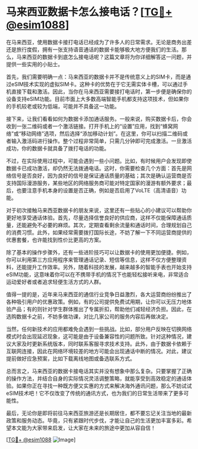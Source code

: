 # 马来西亚数据卡怎么接电话？[[TG💪+ @esim1088](https://t.me/s/esim1088)]

在马来西亚，使用数据卡接打电话已经成为了许多人的日常需求。无论是商务出差还是旅行度假，拥有一张支持语音通话的数据卡能够极大地方便我们的生活。那么，马来西亚的数据卡到底怎么接电话呢？这篇文章将为你详细解答这一问题，并提供一些实用的小贴士。

首先，我们需要明确一点：马来西亚的数据卡并不是传统意义上的SIM卡，而是通过eSIM技术实现的虚拟SIM卡。这种卡的优势在于它无需实体卡槽，可以通过手机直接下载和激活。因此，当你在马来西亚需要接打电话时，第一步便是确保你的设备支持eSIM功能。目前市面上大多数高端智能手机都支持这项技术，但如果你的手机较老或较为低端，可能并不具备这一功能。

接下来，让我们看看如何为数据卡添加通话服务。一般来说，购买数据卡后，你会收到一张二维码或者一个激活链接。打开手机上的“设置”应用，找到“蜂窝网络”或“移动网络”选项，然后选择“添加移动计划”。在这里，你可以扫描二维码或者输入激活码进行操作。整个过程非常简单，只需几分钟即可完成激活。一旦激活成功，你的数据卡就具备了拨打电话的功能。

不过，在实际使用过程中，可能会遇到一些小问题。比如，有时候用户会发现即使数据卡已成功激活，却仍然无法拨通电话。这时，你需要检查几个方面：首先是网络信号是否良好，因为良好的信号是保证通话质量的基础；其次是确认运营商是否支持国际漫游服务，某些地区的网络服务商可能对特定国家的漫游有额外要求；最后，也要注意手机本身的设置是否正确，例如是否启用了VoLTE（高清语音）功能。

对于初次接触马来西亚数据卡的朋友来说，这里还有一些贴心的小建议可以帮助你更好地享受通话体验。首先，尽量选择信誉良好的供应商，这样不仅能保障通话质量，还能避免不必要的麻烦。其次，定期查看剩余流量和通话时间，合理规划自己的消费习惯。此外，如果经常需要拨打国际长途，不妨了解一下不同运营商提供的优惠套餐，也许能找到性价比更高的方案。

除了基本的操作步骤外，还有一些进阶技巧可以让数据卡的使用更加便捷。例如，你可以利用第三方应用程序来管理通话记录、短信等信息，这样不仅方便整理资料，还能提升工作效率。另外，随着科技的发展，越来越多的智能手表也开始支持eSIM功能，这意味着你可以在不携带手机的情况下也能轻松接听来电，非常适合运动爱好者或者追求轻便生活方式的人群。

值得一提的是，近年来马来西亚的通信行业竞争日益激烈，各大运营商纷纷推出了各种吸引用户的优惠政策。例如，有的公司提供免费试用期，让你可以无压力地体验产品；有的则针对学生群体推出了专属折扣，帮助他们减轻经济负担。因此，在选购数据卡之前，不妨多做功课，对比几家公司的服务内容后再做决定。

当然，任何新技术的应用都难免会遇到一些挑战。比如，部分用户反映在切换网络模式时会出现延迟现象，这可能是由于设备兼容性的问题所致。针对这种情况，建议大家及时更新系统版本，同时联系客服寻求技术支持。此外，由于数据卡依赖于互联网连接，因此在网络环境较差的地方可能会出现通话中断的情况。对此，建议提前做好应急预案，比如下载离线地图或备选联系方式。

总而言之，马来西亚的数据卡接电话其实并没有想象中那么复杂。只要掌握了正确的操作方法，并结合自身的实际情况灵活调整策略，就能享受到高效稳定的通话体验。如果你正在寻找一种既方便又实惠的方式来解决海外通讯问题，那么不妨试试eSIM技术吧！它不仅改变了传统的通讯方式，也为我们的日常生活带来了更多可能性。

最后，无论你是即将前往马来西亚旅游还是长期居住，都不要忘记关注当地的最新政策和服务动态。毕竟，只有紧跟时代步伐，才能让自己的生活更加丰富多彩。希望本文能为大家带来启发，让大家在未来的旅途中更加从容自信！

[[TG💪+ @esim1088](https://t.me/s/esim1088) ![Image](https://i.postimg.cc/4NQfJmqS/Snipaste-2025-05-13-00-14-12.png)]